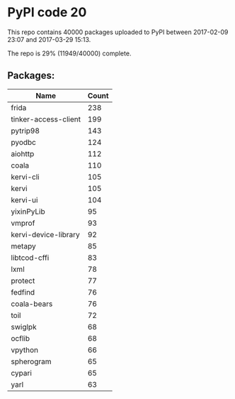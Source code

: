 # PyPI code 20

This repo contains 40000 packages uploaded to PyPI between 
2017-02-09 23:07 and 2017-03-29 15:13.

The repo is 29% (11949/40000) complete.

## Packages:

| Name  | Count |
| ----- | ----- |
| frida | 238 |
| tinker-access-client | 199 |
| pytrip98 | 143 |
| pyodbc | 124 |
| aiohttp | 112 |
| coala | 110 |
| kervi-cli | 105 |
| kervi | 105 |
| kervi-ui | 104 |
| yixinPyLib | 95 |
| vmprof | 93 |
| kervi-device-library | 92 |
| metapy | 85 |
| libtcod-cffi | 83 |
| lxml | 78 |
| protect | 77 |
| fedfind | 76 |
| coala-bears | 76 |
| toil | 72 |
| swiglpk | 68 |
| ocflib | 68 |
| vpython | 66 |
| spherogram | 65 |
| cypari | 65 |
| yarl | 63 |


